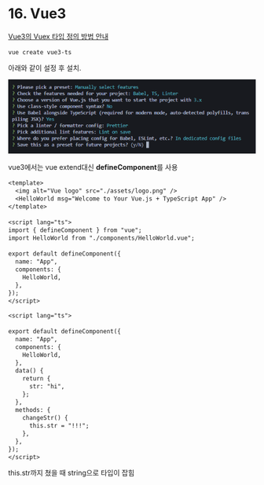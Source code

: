 # 16. Vue3

[Vue3의 Vuex 타입 정의 방법 안내](https://vuex.vuejs.org/guide/typescript-support.html)



```shell
vue create vue3-ts
```

아래와 같이 설정 후 설치.

![vue3-config](./readme_images/16_vue3-config.png)

vue3에서는 vue extend대신 **defineComponent**를 사용

```vue
<template>
  <img alt="Vue logo" src="./assets/logo.png" />
  <HelloWorld msg="Welcome to Your Vue.js + TypeScript App" />
</template>

<script lang="ts">
import { defineComponent } from "vue";
import HelloWorld from "./components/HelloWorld.vue";

export default defineComponent({
  name: "App",
  components: {
    HelloWorld,
  },
});
</script>
```

```vue
<script lang="ts">

export default defineComponent({
  name: "App",
  components: {
    HelloWorld,
  },
  data() {
    return {
      str: "hi",
    };
  },
  methods: {
    changeStr() {
      this.str = "!!!";
    },
  },
});
</script>
```

this.str까지 쳤을 때 string으로 타입이 잡힘